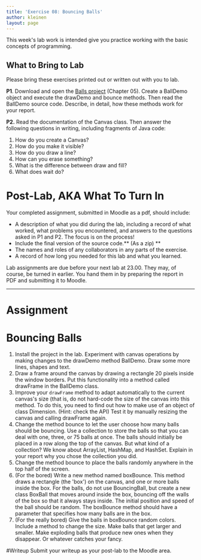 ```yaml
---
title: 'Exercise 08: Bouncing Balls'
author: kleinen
layout: page
---
```


This week's lab work is intended give you practice working with the basic concepts of programming.

## What to Bring to Lab

Please bring these exercises printed out or written out with you to lab.

**P1**. Download and open the [Balls project](https://github.com/htw-imi-info1/exercise08) (Chapter 05). Create a BallDemo object and execute the drawDemo and bounce methods. Then read the BallDemo source code. Describe, in detail, how these methods work for your report.

**P2.** Read the documentation of the Canvas class. Then answer the following questions in writing, including fragments of Java code:

  1. How do you create a Canvas?
  2. How do you make it visible?
  3. How do you draw a line?
  4. How can you erase something?
  5. What is the difference between draw and fill?
  6. What does wait do?

# Post-Lab, AKA What To Turn In

Your completed assignment, submitted in Moodle as a pdf, should include:

- A description of what you did during the lab, including a record of what worked, what problems you encountered, and answers to the questions asked in P1 and P2. The focus is on the process!
- Include the final version of the source code.** (As a zip)
**
- The names and roles of any collaborators in any parts of the exercise.
- A record of how long you needed for this lab and what you learned.

Lab assignments are due before your next lab at 23.00. They may, of course, be turned in earlier. You hand them in by preparing the report in PDF and submitting it to Moodle.

* * *

# Assignment

# Bouncing Balls

1. Install the project in the lab. Experiment with canvas operations by making changes to the drawDemo method BallDemo. Draw some more lines, shapes and text.
2. Draw a frame around the canvas by drawing a rectangle 20 pixels inside the window borders. Put this functionality into a method called drawFrame in the BallDemo class.
3. Improve your `drawFrame` method to adapt automatically to the current canvas's size (that is, do not hard-code the size of the canvas into this method. To do this, you need to find out how to make use of an object of class Dimension. (Hint: check the API) Test it by manually resizing the canvas and calling drawFrame again.
4. Change the method bounce to let the user choose how many balls should be bouncing. Use a collection to store the balls so that you can deal with one, three, or 75 balls at once. The balls should initially be placed in a row along the top of the canvas. But what kind of a collection? We know about ArrayList, HashMap, and HashSet. Explain in your report why you chose the collection you did.
5. Change the method bounce to place the balls randomly anywhere in the top half of the screen.
6. (For the bored) Write a new method named boxBounce. This method draws a rectangle (the 'box') on the canvas, and one or more balls inside the box. For the balls, do not use BouncingBall, but create a new class BoxBall that moves around inside the box, bouncing off the walls of the box so that it always stays inside. The initial position and speed of the ball should be random. The boxBounce method should have a parameter that specifies how many balls are in the box.
7. (For the really bored) Give the balls in boxBounce random colors. Include a method to change the size. Make balls that get larger and smaller. Make exploding balls that produce new ones when they disappear. Or whatever catches your fancy.

#Writeup
Submit your writeup as your post-lab to the Moodle area.  
